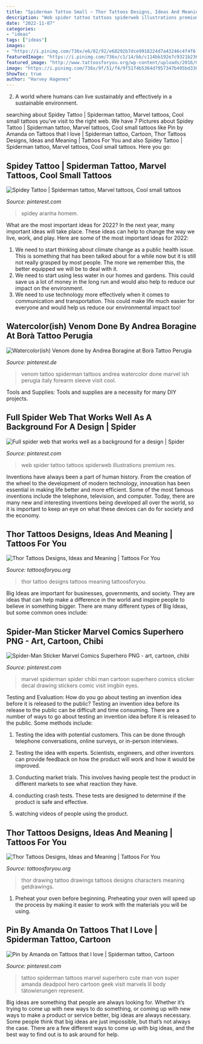 ```yaml
---
title: "Spiderman Tattoo Small ~ Thor Tattoos Designs, Ideas And Meaning"
description: "Web spider tattoo tattoos spiderweb illustrations premium res"
date: "2022-11-07"
categories:
- "ideas"
tags: ["ideas"]
images:
- "https://i.pinimg.com/736x/e6/82/92/e68292b7dce9918224d7a43246c4f4f6.jpg"
featuredImage: "https://i.pinimg.com/736x/c1/14/bb/c114bb192e7c9321b2365786f1c3fd53.jpg"
featured_image: "http://www.tattoosforyou.org/wp-content/uploads/2016/02/Thor-Tattoo-Designs.jpg"
image: "https://i.pinimg.com/736x/9f/51/f4/9f51f4b5364d7957347b495bd330f106.jpg"
ShowToc: true
author: "Harvey Hagenes"
---
```



2. A world where humans can live sustainably and effectively in a sustainable environment. 

	

		
searching about Spidey Tattoo | Spiderman tattoo, Marvel tattoos, Cool small tattoos you've visit to the right web. We have 7 Pictures about Spidey Tattoo | Spiderman tattoo, Marvel tattoos, Cool small tattoos like Pin by Amanda on Tattoos that I love | Spiderman tattoo, Cartoon, Thor Tattoos Designs, Ideas and Meaning | Tattoos For You and also Spidey Tattoo | Spiderman tattoo, Marvel tattoos, Cool small tattoos. Here you go:
		
    
## Spidey Tattoo | Spiderman Tattoo, Marvel Tattoos, Cool Small Tattoos

<img loading=lazy src="https://i.pinimg.com/736x/c1/14/bb/c114bb192e7c9321b2365786f1c3fd53.jpg" onerror="this.onerror=null;this.src='https://tse2.mm.bing.net/th?id=OIP.wblWYJm5vttyG9QRj2X1ewHaLH&amp;pid=15.1';" alt="Spidey Tattoo | Spiderman tattoo, Marvel tattoos, Cool small tattoos">

_Source: pinterest.com_

>spidey aranha homem. 

	

What are the most important ideas for 2022?
In the next year, many important ideas will take place. These ideas can help to change the way we live, work, and play. Here are some of the most important ideas for 2022:
1. We need to start thinking about climate change as a public health issue. This is something that has been talked about for a while now but it is still not really grasped by most people. The more we remember this, the better equipped we will be to deal with it.
2. We need to start using less water in our homes and gardens. This could save us a lot of money in the long run and would also help to reduce our impact on the environment.
3. We need to use technology more effectively when it comes to communication and transportation. This could make life much easier for everyone and would help us reduce our environmental impact too!

    
## Watercolor(ish) Venom Done By Andrea Boragine At Borà Tattoo Perugia

<img loading=lazy src="https://i.pinimg.com/originals/fe/3f/0c/fe3f0c83bad77ac240307f5c95f23ad9.jpg" onerror="this.onerror=null;this.src='https://tse3.mm.bing.net/th?id=OIP.Ltb9FCanqVYbnrdq48ffdAHaJ4&amp;pid=15.1';" alt="Watercolor(ish) Venom done by Andrea Boragine at Borà Tattoo Perugia">

_Source: pinterest.de_

>venom tattoo spiderman tattoos andrea watercolor done marvel ish perugia italy forearm sleeve visit cool. 

	

Tools and Supplies:
Tools and supplies are a necessity for many DIY projects.

    
## Full Spider Web That Works Well As A Background For A Design | Spider

<img loading=lazy src="https://i.pinimg.com/736x/9f/51/f4/9f51f4b5364d7957347b495bd330f106.jpg" onerror="this.onerror=null;this.src='https://tse3.mm.bing.net/th?id=OIP.s8P32zw7Hh5smUuZbW3XqwHaHt&amp;pid=15.1';" alt="Full spider web that works well as a background for a design | Spider">

_Source: pinterest.com_

>web spider tattoo tattoos spiderweb illustrations premium res. 

	

Inventions have always been a part of human history. From the creation of the wheel to the development of modern technology, innovation has been essential in making life better and more efficient. Some of the most famous inventions include the telephone, television, and computer. Today, there are many new and interesting inventions being developed all over the world, so it is important to keep an eye on what these devices can do for society and the economy.

    
## Thor Tattoos Designs, Ideas And Meaning | Tattoos For You

<img loading=lazy src="http://www.tattoosforyou.org/wp-content/uploads/2016/02/Thor-Tattoo-Designs.jpg" onerror="this.onerror=null;this.src='https://tse3.mm.bing.net/th?id=OIP.O3XNQbIpyfjNf-HDjtjpiwHaJ4&amp;pid=15.1';" alt="Thor Tattoos Designs, Ideas and Meaning | Tattoos For You">

_Source: tattoosforyou.org_

>thor tattoo designs tattoos meaning tattoosforyou. 

	

Big Ideas are important for businesses, governments, and society. They are ideas that can help make a difference in the world and inspire people to believe in something bigger. There are many different types of Big Ideas, but some common ones include: 

    
## Spider-Man Sticker Marvel Comics Superhero PNG - Art, Cartoon, Chibi

<img loading=lazy src="https://i.pinimg.com/736x/e6/82/92/e68292b7dce9918224d7a43246c4f4f6.jpg" onerror="this.onerror=null;this.src='https://tse3.mm.bing.net/th?id=OIP.GairsEWnFsv3KK2HOLcPdAHaFK&amp;pid=15.1';" alt="Spider-Man Sticker Marvel Comics Superhero PNG - art, cartoon, chibi">

_Source: pinterest.com_

>marvel spiderman spider chibi man cartoon superhero comics sticker decal drawing stickers comic visit imgbin eyes. 

	

Testing and Evaluation: How do you go about testing an invention idea before it is released to the public?
Testing an invention idea before its release to the public can be difficult and time consuming. There are a number of ways to go about testing an invention idea before it is released to the public. Some methods include:
1) Testing the idea with potential customers. This can be done through telephone conversations, online surveys, or in-person interviews.

2) Testing the idea with experts. Scientists, engineers, and other inventors can provide feedback on how the product will work and how it would be improved.

3) Conducting market trials. This involves having people test the product in different markets to see what reaction they have.

4) conducting crash tests. These tests are designed to determine if the product is safe and effective.

5) watching videos of people using the product.

    
## Thor Tattoos Designs, Ideas And Meaning | Tattoos For You

<img loading=lazy src="https://www.tattoosforyou.org/wp-content/uploads/2016/10/Thor-Tattoo-Drawing.jpg" onerror="this.onerror=null;this.src='https://tse1.mm.bing.net/th?id=OIP.TSTCz4FPdzc_1NoWyCeLlAHaKg&amp;pid=15.1';" alt="Thor Tattoos Designs, Ideas and Meaning | Tattoos For You">

_Source: tattoosforyou.org_

>thor drawing tattoo drawings tattoos designs characters meaning getdrawings. 

	

1. Preheat your oven before beginning. Preheating your oven will speed up the process by making it easier to work with the materials you will be using.

    
## Pin By Amanda On Tattoos That I Love | Spiderman Tattoo, Cartoon

<img loading=lazy src="https://i.pinimg.com/736x/7f/60/5d/7f605db20b94c7a90e9902ca3dffb498--spiderman-tattoo-marvel-tattoos.jpg" onerror="this.onerror=null;this.src='https://tse2.mm.bing.net/th?id=OIP.1chzgulz_ZHfB9IZDoKWbQHaHa&amp;pid=15.1';" alt="Pin by Amanda on Tattoos that I love | Spiderman tattoo, Cartoon">

_Source: pinterest.com_

>tattoo spiderman tattoos marvel superhero cute man von super amanda deadpool hero cartoon geek visit marvels lil body tätowierungen represent. 

	

Big ideas are something that people are always looking for. Whether it’s trying to come up with new ways to do something, or coming up with new ways to make a product or service better, big ideas are always necessary. Some people think that big ideas are just impossible, but that’s not always the case. There are a few different ways to come up with big ideas, and the best way to find out is to ask around for help.


